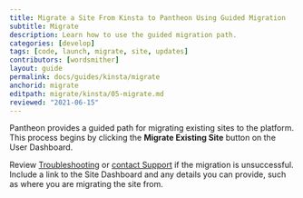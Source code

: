 ```yaml
---
title: Migrate a Site From Kinsta to Pantheon Using Guided Migration
subtitle: Migrate
description: Learn how to use the guided migration path.
categories: [develop]
tags: [code, launch, migrate, site, updates]
contributors: [wordsmither]
layout: guide
permalink: docs/guides/kinsta/migrate
anchorid: migrate
editpath: migrate/kinsta/05-migrate.md
reviewed: "2021-06-15"
---
```


Pantheon provides a guided path for migrating existing sites to the platform. This process begins by clicking the **Migrate Existing Site** button on the User Dashboard.

<Partial file="migrate/migrate-all.md" />

Review [Troubleshooting](/guides/kinsta/troubleshooting) or [contact Support](/guides/support/contact-support/) if the migration is unsuccessful. Include a link to the Site Dashboard and any details you can provide, such as where you are migrating the site from.
